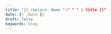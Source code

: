 ```yaml
---
title: "{{ replace .Name "-" " " | title }}"
date: {{ .Date }}
draft: false 
keywords: blog
---
```

